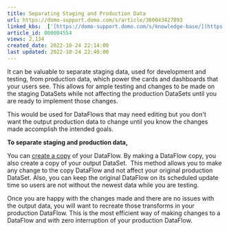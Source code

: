 ```yaml
---
title: Separating Staging and Production Data
url: https://domo-support.domo.com/s/article/360043427893
linked_kbs:  ['[https://domo-support.domo.com/s/knowledge-base/](https://domo-support.domo.com/s/knowledge-base/)', '[https://domo-support.domo.com/s/](https://domo-support.domo.com/s/)', '[https://domo-support.domo.com/s/topic/0TO5w000000ZamzGAC](https://domo-support.domo.com/s/topic/0TO5w000000ZamzGAC)', '[https://domo-support.domo.com/s/topic/0TO5w000000ZanUGAS](https://domo-support.domo.com/s/topic/0TO5w000000ZanUGAS)', '[https://domo-support.domo.com/s/article/360042923134](https://domo-support.domo.com/s/article/360042923134)', '[https://domo-support.domo.com/s/article/360043427893](https://domo-support.domo.com/s/article/360043427893)', '[https://domo-support.domo.com/s/topic/0TO5w000000ZanUGAS/dataflow-management](https://domo-support.domo.com/s/topic/0TO5w000000ZanUGAS/dataflow-management)', '[https://domo-support.domo.com/s/article/360043429933](https://domo-support.domo.com/s/article/360043429933)', '[https://domo-support.domo.com/s/article/360043429953](https://domo-support.domo.com/s/article/360043429953)', '[https://domo-support.domo.com/s/article/360042925494](https://domo-support.domo.com/s/article/360042925494)', '[https://domo-support.domo.com/s/article/360043429913](https://domo-support.domo.com/s/article/360043429913)', '[https://domo-support.domo.com/s/article/4408174643607](https://domo-support.domo.com/s/article/4408174643607)', '[https://domo-support.domo.com/s/login/](https://domo-support.domo.com/s/login/)']
article_id: 000004554
views: 2,134
created_date: 2022-10-24 22:14:00
last updated: 2022-10-24 22:40:00
---
```




It can be valuable to separate staging data, used for development and testing, from production data, which power the cards and dashboards that your users see. This allows for ample testing and changes to be made on the staging DataSets while not affecting the production DataSets until you are ready to implement those changes. 


This would be used for DataFlows that may need editing but you don't want the output production data to change until you know the changes made accomplish the intended goals.


**To separate staging and production data,**


You can [create a copy](/s/article/360042923134 "Copying a DataFlow") of your DataFlow. By making a DataFlow copy, you also create a copy of your output DataSet.  This method allows you to make any change to the copy DataFlow and not affect your original production DataSet. Also, you can keep the original DataFlow on its scheduled update time so users are not without the newest data while you are testing.


Once you are happy with the changes made and there are no issues with the output data, you will want to recreate those transforms in your production DataFlow. This is the most efficient way of making changes to a DataFlow and with zero interruption of your production DataFlow.

